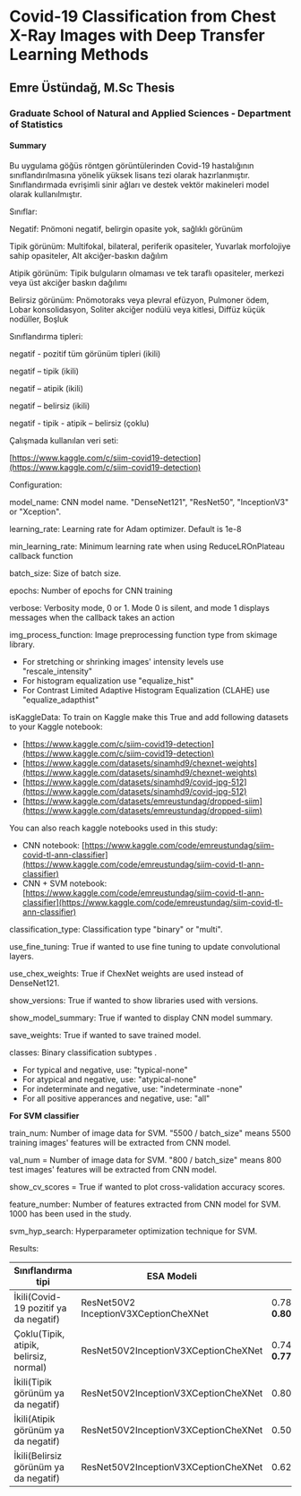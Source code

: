 # Covid-19 Classification from Chest X-Ray Images with Deep Transfer Learning Methods

## Emre Üstündağ, M.Sc Thesis

### Graduate School of Natural and Applied Sciences - Department of Statistics

#### Summary

Bu uygulama göğüs röntgen görüntülerinden Covid-19 hastalığının sınıflandırılmasına yönelik yüksek lisans tezi olarak hazırlanmıştır. Sınıflandırmada evrişimli sinir ağları ve destek vektör makineleri model olarak kullanılmıştır.

Sınıflar:

Negatif: Pnömoni negatif, belirgin opasite yok, sağlıklı görünüm

Tipik görünüm: Multifokal, bilateral, periferik opasiteler, Yuvarlak morfolojiye sahip opasiteler, Alt akciğer-baskın dağılım

Atipik görünüm: Tipik bulguların olmaması ve tek taraflı opasiteler, merkezi veya üst akciğer baskın dağılımı

Belirsiz görünüm: Pnömotoraks veya plevral efüzyon, Pulmoner ödem, Lobar konsolidasyon, Soliter akciğer nodülü veya kitlesi, Diffüz küçük nodüller, Boşluk

Sınıflandırma tipleri:

negatif - pozitif tüm görünüm tipleri (ikili)

negatif – tipik (ikili)

negatif – atipik (ikili)

negatif – belirsiz (ikili)

negatif - tipik - atipik – belirsiz (çoklu)

Çalışmada kullanılan veri seti:

[https://www.kaggle.com/c/siim-covid19-detection](https://www.kaggle.com/c/siim-covid19-detection)

Configuration:

model\_name: CNN model name. &quot;DenseNet121&quot;, &quot;ResNet50&quot;, &quot;InceptionV3&quot; or &quot;Xception&quot;.

learning\_rate: Learning rate for Adam optimizer. Default is 1e-8

min\_learning\_rate: Minimum learning rate when using ReduceLROnPlateau callback function

batch\_size: Size of batch size.

epochs: Number of epochs for CNN training

verbose: Verbosity mode, 0 or 1. Mode 0 is silent, and mode 1 displays messages when the callback takes an action

img\_process\_function: Image preprocessing function type from skimage library.

- For stretching or shrinking images&#39; intensity levels use &quot;rescale\_intensity&quot;
- For histogram equalization use &quot;equalize\_hist&quot;
- For Contrast Limited Adaptive Histogram Equalization (CLAHE) use &quot;equalize\_adapthist&quot;

isKaggleData: To train on Kaggle make this True and add following datasets to your Kaggle notebook:

- [https://www.kaggle.com/c/siim-covid19-detection](https://www.kaggle.com/c/siim-covid19-detection)
- [https://www.kaggle.com/datasets/sinamhd9/chexnet-weights](https://www.kaggle.com/datasets/sinamhd9/chexnet-weights)
- [https://www.kaggle.com/datasets/sinamhd9/covid-jpg-512](https://www.kaggle.com/datasets/sinamhd9/covid-jpg-512)
- [https://www.kaggle.com/datasets/emreustundag/dropped-siim](https://www.kaggle.com/datasets/emreustundag/dropped-siim)

You can also reach kaggle notebooks used in this study:

- CNN notebook: [https://www.kaggle.com/code/emreustundag/siim-covid-tl-ann-classifier](https://www.kaggle.com/code/emreustundag/siim-covid-tl-ann-classifier)
- CNN + SVM notebook: [https://www.kaggle.com/code/emreustundag/siim-covid-tl-ann-classifier](https://www.kaggle.com/code/emreustundag/siim-covid-tl-ann-classifier)

classification\_type: Classification type &quot;binary&quot; or &quot;multi&quot;.

use\_fine\_tuning: True if wanted to use fine tuning to update convolutional layers.

use\_chex\_weights: True if ChexNet weights are used instead of DenseNet121.

show\_versions: True if wanted to show libraries used with versions.

show\_model\_summary: True if wanted to display CNN model summary.

save\_weights: True if wanted to save trained model.

classes: Binary classification subtypes .

- For typical and negative, use: &quot;typical-none&quot;
- For atypical and negative, use: &quot;atypical-none&quot;
- For indeterminate and negative, use: &quot;indeterminate -none&quot;
- For all positive apperances and negative, use: &quot;all&quot;

**For SVM classifier**

train\_num: Number of image data for SVM. &quot;5500 / batch\_size&quot; means 5500 training images&#39; features will be extracted from CNN model.

val\_num = Number of image data for SVM. &quot;800 / batch\_size&quot; means 800 test images&#39; features will be extracted from CNN model.

show\_cv\_scores = True if wanted to plot cross-validation accuracy scores.

feature\_number: Number of features extracted from CNN model for SVM. 1000 has been used in the study.

svm\_hyp\_search: Hyperparameter optimization technique for SVM.

Results:

| **Sınıflandırma tipi** | **ESA Modeli** | **ESA** | **ESA + DVM** |
| --- | --- | --- | --- |
| İkili(Covid-19 pozitif ya da negatif) | ResNet50V2 </br>InceptionV3XCeptionCheXNet | 0.7850.7960.800 **0.807** | 0.7180.7990.7220.794 |
| Çoklu(Tipik, atipik, belirsiz, normal) | ResNet50V2InceptionV3XCeptionCheXNet | 0.7470.7500.744 **0.771** | 0.6750.7260.6990.716 |
| İkili(Tipik görünüm ya da negatif) | ResNet50V2InceptionV3XCeptionCheXNet | 0.8080.8350.8330.846 | 0.779 **0.856** 0.8400.832 |
| İkili(Atipik görünüm ya da negatif) | ResNet50V2InceptionV3XCeptionCheXNet | 0.5000.5800.5310.645 | 0.5000.6360.582 **0.683** |
| İkili(Belirsiz görünüm ya da negatif) | ResNet50V2InceptionV3XCeptionCheXNet | 0.6240.6860.5340.698 | 0.6200.6600.689 **0.752** |

